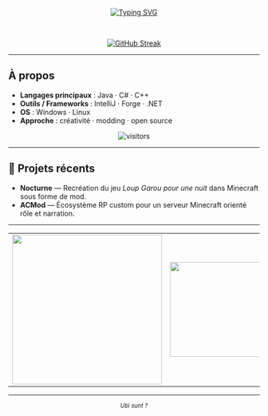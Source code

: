 <!-- ──────────────────────────────── -->
<!--          README DE NATJOM        -->
<!-- ──────────────────────────────── -->

<p align="center">
  <a href="https://git.io/typing-svg">
    <img src="https://readme-typing-svg.demolab.com?font=Michroma&weight=900&size=40&duration=2000&pause=2500&color=00E5FF&background=05001300&center=true&vCenter=true&width=800&height=51&lines=Natjom;D%C3%A9veloppeur+Java+%C2%B7+C%23+%C2%B7+C%2B%2B;Natjom;Programmation+orient%C3%A9e+objet;Natjom;Modding+%C2%B7+Forge+%C2%B7+Software" alt="Typing SVG" />
  </a>
</p>

<br/>

<p align="center">
  <a href="https://git.io/streak-stats">
    <img src="https://streak-stats.demolab.com?user=Natjom&theme=tokyonight&border_radius=5&locale=fr&date_format=n%2Fj%5B%2FY%5D&excludeDaysLabel=8A2BE2&border=1C2F4A&stroke=0077FF&ring=00C8FF&fire=FF2D95&currStreakNum=00E5FF&sideNums=B6FF00&currStreakLabel=FF2D95&sideLabels=A9B4C2&dates=E6F1FF&background=135%2C050013%2C120038%2C002B54%2C00A8FF" alt="GitHub Streak" />
  </a>
</p>

---

## À propos

- **Langages principaux** : Java · C# · C++
- **Outils / Frameworks** : IntelliJ · Forge · .NET  
- **OS** : Windows · Linux  
- **Approche** : créativité · modding · open source  

<p align="center">
  <img src="https://komarev.com/ghpvc/?username=Natjom&color=00E5FF&style=flat-square" alt="visitors" />
</p>

---

## 🧩 Projets récents

- **Nocturne** — Recréation du jeu *Loup Garou pour une nuit* dans Minecraft sous forme de mod.  
- **ACMod** — Écosystème RP custom pour un serveur Minecraft orienté rôle et narration.  

---


<table width="100%">
  <tr>
    <td align="left">
     <a href="https://github.com/anuraghazra/github-readme-stats">
    <img height="300" src="https://github-readme-stats-s7h4.vercel.app/api/top-langs/?username=Natjom&layout=donut-vertical&stats_format=bytes&show_icons=true&theme=tokyonight&bg_color=050013&title_color=00E5FF&text_color=A9B4C2&icon_color=FF2D95&hide_border=true" />
  </a>
  </a>
    </td>
    <td align="right">
      <a href="https://github.com/anuraghazra/github-readme-stats">
    <img height="190" src="https://github-readme-stats.vercel.app/api?username=Natjom&show_icons=true&theme=tokyonight&bg_color=050013&title_color=00E5FF&text_color=A9B4C2&icon_color=FF2D95&hide_border=true" />
    </td>
  </tr>
</table>


---

<p align="center">
  <sub><i>Ubi sunt ?</b></i></sub>
</p>
